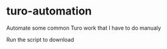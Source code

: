 # turo-automation
Automate some common Turo work that I have to do manualy

Run the script to download 
